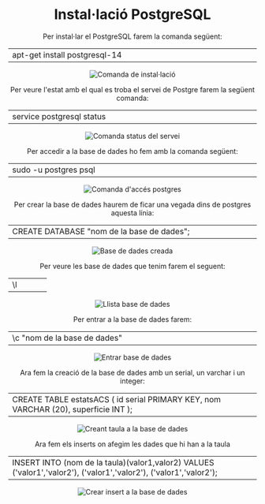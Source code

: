 <h1 align="center">Instal·lació PostgreSQL</h1>

<p align="center">Per instal·lar el PostgreSQL farem la comanda següent:<p>
<table align="center";text-align: "center";>
  <tr >
    <td style="width: 33%";>apt-get install postgresql-14</td>
  </tr>
</table>
<p align="center">
  <img src="https://user-images.githubusercontent.com/91152783/189316972-4e572623-945b-423b-b3e2-ddbfd382fd6d.png" title="Comanda de instal·lació">
</p>

<p align="center"> Per veure l'estat amb el qual es troba el servei de Postgre farem la següent comanda: </p>
<table align="center";text-align: "center";>
  <tr >
    <td style="width: 33%";>service postgresql status</td>
  </tr>
</table>
<p align="center">
  <img src="https://user-images.githubusercontent.com/91152783/189327782-8f79b5c3-3722-47dc-bb95-26bdb1761b1a.png" title="Comanda status del servei">
</p>

<p align="center"> Per accedir a la base de dades ho fem amb la comanda següent:</p>
<table align="center";text-align: "center";>
  <tr >
    <td style="width: 33%";>sudo -u postgres psql</td>
  </tr>
</table>
<p align="center">
  <img src="https://user-images.githubusercontent.com/91152783/189477247-c6c4f895-7c0b-4f65-967e-adac4788d718.png" title="Comanda d'accés postgres">
</p>

<p align="center">Per crear la base de dades haurem de ficar una vegada dins de postgres aquesta línia:</p>
<table align="center";text-align: "center";>
  <tr >
    <td style="width: 33%";>CREATE DATABASE "nom de la base de dades";</td>
  </tr>
</table>
<p align="center">
  <img src="https://user-images.githubusercontent.com/91152783/191807200-4c75ea85-33b7-47e5-86bc-2406709255d7.png" title="Base de dades creada">
</p>
<p align="center">Per veure les base de dades que tenim farem el seguent:</p>
<table align="center";text-align: "center";>
  <tr >
    <td style="width: 33%";>\l</td>
  </tr>
</table>
<p align="center">
  <img src="https://user-images.githubusercontent.com/91152783/191808105-2d90ea9a-20e6-488c-afbb-02a333212d8e.png" title="Llista base de dades">
</p>
<p align="center">Per entrar a la base de dades farem:</p>
<table align="center";text-align: "center";>
  <tr >
    <td style="width: 33%";>\c "nom de la base de dades"</td>
  </tr>
</table>
<p align="center">
  <img src="https://user-images.githubusercontent.com/91152783/191808635-7693df73-dfd7-4ac7-bfd0-bbc9f4510499.png" title="Entrar base de dades">
</p>
                                                                                                                                                
																		
<p align="center">Ara fem la creació de la base de dades amb un serial, un varchar i un integer:</p>
<table align="center";text-align: "center";>
  <tr >
    <td style="width: 33%";>CREATE TABLE estatsACS (
	id serial PRIMARY KEY,
	nom VARCHAR (20),
	superficie INT
);</td>
  </tr>
</table>
<p align="center">
  <img src="https://user-images.githubusercontent.com/91152783/191812173-18250cf5-c16c-4bf6-b920-ca55fb017bf1.png" title="Creant taula a la base de dades">
</p>

<p align="center">Ara fem els inserts on afegim les dades que hi han a la taula</p>
<table align="center";text-align: "center";>
  <tr >
    <td style="width: 33%";>INSERT INTO (nom de la taula)(valor1,valor2)
VALUES ('valor1','valor2'), ('valor1','valor2'), ('valor1','valor2');</td>
  </tr>
</table>
<p align="center">
  <img src="https://user-images.githubusercontent.com/91152783/192479999-1be8f548-94a7-420c-96a1-67b04ca0e58a.png" title="Crear insert a la base de dades">
</p>
